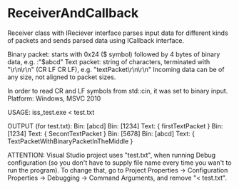 ReceiverAndCallback
===================
Receiver class with IReciever interface parses input data for different kinds of packets and sends parsed data using ICallback interface.

Binary packet: starts with 0x24 ($ symbol) followed by 4 bytes of binary data, e.g. :"$abcd"
Text packet: string of characters, terminated with "\r\n\r\n" (CR LF CR LF), e.g. "textPacket\r\n\r\n"
Incoming data can be of any size, not aligned to packet sizes.

In order to read CR and LF symbols from std::cin, it was set to binary input.
Platform: Windows, MSVC 2010

USAGE:
iss_test.exe < test.txt

OUTPUT (for test.txt):
Bin: [abcd]
Bin: [1234]
Text: { firstTextPacket }
Bin: [1234]
Text: { SecontTextPacket }
Bin: [5678]
Bin: [abcd]
Text: { TextPacketWithBinaryPacketInTheMiddle }


ATTENTION:
Visual Studio project uses "test.txt", when running Debug configuration (so you don't have to supply file name every time you wan't to run the program).
To change that, go to Project Properties -> Configuration Properties -> Debugging -> Command Arguments, and remove "< test.txt".

